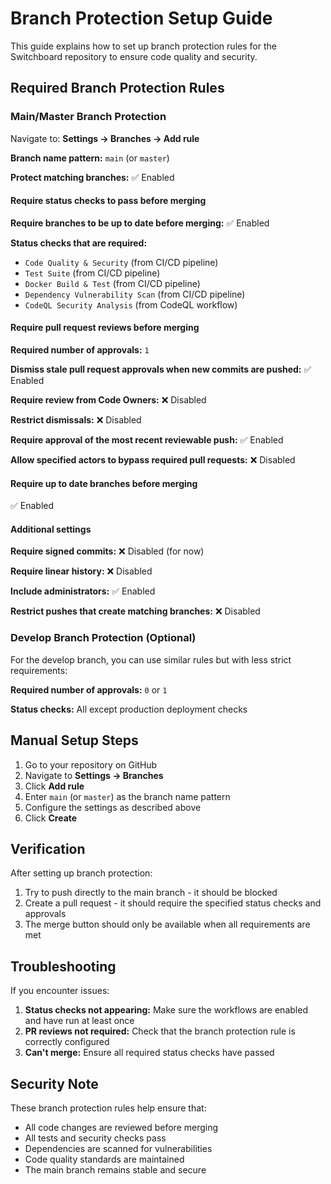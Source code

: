 # Branch Protection Setup Guide

This guide explains how to set up branch protection rules for the Switchboard repository to ensure code quality and security.

## Required Branch Protection Rules

### Main/Master Branch Protection

Navigate to: **Settings → Branches → Add rule**

**Branch name pattern:** `main` (or `master`)

**Protect matching branches:** ✅ Enabled

#### Require status checks to pass before merging

**Require branches to be up to date before merging:** ✅ Enabled

**Status checks that are required:**
- `Code Quality & Security` (from CI/CD pipeline)
- `Test Suite` (from CI/CD pipeline)
- `Docker Build & Test` (from CI/CD pipeline)
- `Dependency Vulnerability Scan` (from CI/CD pipeline)
- `CodeQL Security Analysis` (from CodeQL workflow)

#### Require pull request reviews before merging

**Required number of approvals:** `1`

**Dismiss stale pull request approvals when new commits are pushed:** ✅ Enabled

**Require review from Code Owners:** ❌ Disabled

**Restrict dismissals:** ❌ Disabled

**Require approval of the most recent reviewable push:** ✅ Enabled

**Allow specified actors to bypass required pull requests:** ❌ Disabled

#### Require up to date branches before merging

✅ Enabled

#### Additional settings

**Require signed commits:** ❌ Disabled (for now)

**Require linear history:** ❌ Disabled

**Include administrators:** ✅ Enabled

**Restrict pushes that create matching branches:** ❌ Disabled

### Develop Branch Protection (Optional)

For the develop branch, you can use similar rules but with less strict requirements:

**Required number of approvals:** `0` or `1`

**Status checks:** All except production deployment checks

## Manual Setup Steps

1. Go to your repository on GitHub
2. Navigate to **Settings → Branches**
3. Click **Add rule**
4. Enter `main` (or `master`) as the branch name pattern
5. Configure the settings as described above
6. Click **Create**

## Verification

After setting up branch protection:

1. Try to push directly to the main branch - it should be blocked
2. Create a pull request - it should require the specified status checks and approvals
3. The merge button should only be available when all requirements are met

## Troubleshooting

If you encounter issues:

1. **Status checks not appearing:** Make sure the workflows are enabled and have run at least once
2. **PR reviews not required:** Check that the branch protection rule is correctly configured
3. **Can't merge:** Ensure all required status checks have passed

## Security Note

These branch protection rules help ensure that:
- All code changes are reviewed before merging
- All tests and security checks pass
- Dependencies are scanned for vulnerabilities
- Code quality standards are maintained
- The main branch remains stable and secure
